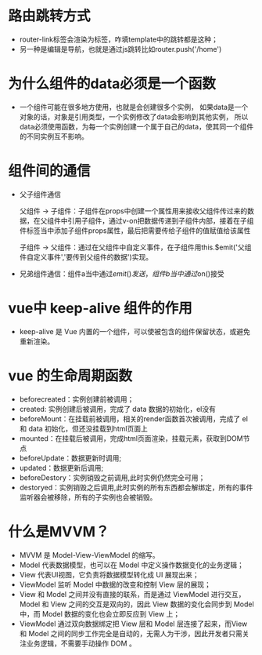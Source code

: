 # 路由跳转方式
- router-link标签会渲染为标签，咋填template中的跳转都是这种；
- 另一种是编辑是导航，也就是通过js跳转比如router.push('/home')

# 为什么组件的data必须是一个函数
- 一个组件可能在很多地方使用，也就是会创建很多个实例，
  如果data是一个对象的话，对象是引用类型，一个实例修改了data会影响到其他实例，
  所以data必须使用函数，为每一个实例创建一个属于自己的data，使其同一个组件的不同实例互不影响。

# 组件间的通信
- 父子组件通信

  父组件 -> 子组件：子组件在props中创建一个属性用来接收父组件传过来的数据，在父组件中引用子组件，通过v-on把数据传递到子组件内部，接着在子组件标签当中添加子组件props属性，最后把需要传给子组件的值赋值给该属性

  子组件 -> 父组件：通过在父组件中自定义事件，在子组件用this.$emit('父组件自定义事件','要传到父组件的数据')实现。

- 兄弟组件通信：组件a当中通过$emit()发送，组件b当中通过$on()接受

# vue中 keep-alive 组件的作用
- keep-alive 是 Vue 内置的一个组件，可以使被包含的组件保留状态，或避免重新渲染。

# vue 的生命周期函数
- beforecreated：实例创建前被调用；
- created: 实例创建后被调用，完成了 data 数据的初始化，el没有
- beforeMount：在挂载前被调用，相关的render函数首次被调用，完成了 el 和 data 初始化，但还没挂载到html页面上
- mounted：在挂载后被调用，完成html页面渲染，挂载元素，获取到DOM节点
- beforeUpdate：数据更新时调用;
- updated：数据更新后调用;
- beforeDestory：实例销毁之前调用,此时实例仍然完全可用；
- destoryed：实例销毁之后调用,此时实例的所有东西都会解绑定，所有的事件监听器会被移除，所有的子实例也会被销毁。

# 什么是MVVM？
- MVVM 是 Model-View-ViewModel 的缩写。
- Model 代表数据模型，也可以在 Model 中定义操作数据变化的业务逻辑；
- View 代表UI视图，它负责将数据模型转化成 UI 展现出来；
- ViewModel 监听 Model 中数据的改变和控制 View 层的展现；
- View 和 Model 之间并没有直接的联系，而是通过 ViewModel 进行交互，Model 和 View 之间的交互是双向的，因此 View 数据的变化会同步到 Model 中，而 Model 数据的变化也会立即反应到 View 上；
- ViewModel 通过双向数据绑定把 View 层和 Model 层连接了起来，而View 和 Model 之间的同步工作完全是自动的，无需人为干涉，因此开发者只需关注业务逻辑，不需要手动操作 DOM 。